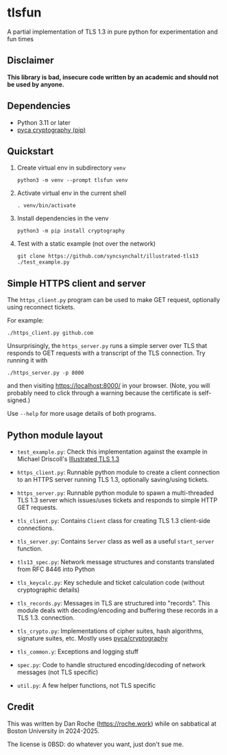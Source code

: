 # tlsfun
A partial implementation of TLS 1.3 in pure python for experimentation and fun times

## Disclaimer

**This library is bad, insecure code written by an academic and
should not be used by anyone.**

## Dependencies

*   Python 3.11 or later
*   [pyca cryptography (pip)](https://pypi.org/project/cryptography/)

## Quickstart

1.  Create virtual env in subdirectory `venv`

        python3 -m venv --prompt tlsfun venv

2.  Activate virtual env in the current shell

        . venv/bin/activate

3.  Install dependencies in the venv

        python3 -m pip install cryptography

4.  Test with a static example (not over the network)

        git clone https://github.com/syncsynchalt/illustrated-tls13
        ./test_example.py

## Simple HTTPS client and server

The `https_client.py` program can be used to make GET request, optionally using
reconnect tickets.

For example:

    ./https_client.py github.com

Unsurprisingly, the `https_server.py` runs a simple server over TLS
that responds to GET requests with a transcript of the TLS connection.
Try running it with

    ./https_server.py -p 8000

and then visiting <https://localhost:8000/> in your browser.
(Note, you will probably need to click through a warning because
the certificate is self-signed.)

Use `--help` for more usage details of both programs.


## Python module layout

*   `test_example.py`: Check this implementation against the example in
    Michael Driscoll's [Illustrated TLS 1.3](https://tls13.xargs.org/)

*   `https_client.py`: Runnable python module to create a client connection to
    an HTTPS server running TLS 1.3, optionally saving/using tickets.

*   `https_server.py`: Runnable python module to spawn a multi-threaded
    TLS 1.3 server which issues/uses tickets and responds to simple HTTP
    GET requests.

*   `tls_client.py`: Contains `Client` class for creating TLS 1.3 client-side
    connections.

*   `tls_server.py`: Contains `Server` class as well as a useful
    `start_server` function.

*   `tls13_spec.py`: Network message structures and constants translated
    from RFC 8446 into Python

*   `tls_keycalc.py`: Key schedule and ticket calculation code
    (without cryptographic details)

*   `tls_records.py`: Messages in TLS are structured into "records".
    This module deals with decoding/encoding and buffering these records
    in a TLS 1.3. connection.

*   `tls_crypto.py`: Implementations of cipher suites, hash algorithms,
    signature suites, etc. Mostly uses
    [pyca/cryptography](https://cryptography.io/)

*   `tls_common.y`: Exceptions and logging stuff

*   `spec.py`: Code to handle structured encoding/decoding of network
    messages (not TLS specific)

*   `util.py`: A few helper functions, not TLS specific

## Credit

This was written by Dan Roche (<https://roche.work>) while on sabbatical
at Boston University in 2024-2025.

The license is 0BSD: do whatever you want, just don't sue me.
